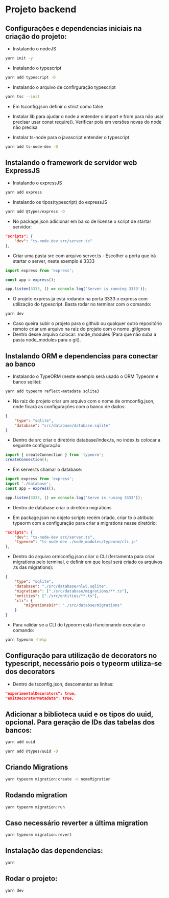 # Projeto backend

## Configurações e dependencias iniciais na criação do projeto:

* Instalando o nodeJS
```bash
yarn init -y
```

* Instalando o typescript
```bash
yarn add typescript -D
```

* Instalando o arquivo de confirguração typescript
```bash
yarn tsc --init
```
* Em tsconfig.json definir o strict como false

* Instalar lib para ajudar o node a entender o import e from para não usar precisar usar const require(). Verificar pois em versões novas do node não precisa

* Instalar ts-node para o javascript entender o typescript
```bash
yarn add ts-node-dev -D
```
## Instalando o framework de servidor web ExpressJS

* Instalando o expressJS
```bash
yarn add express
```

* Instalando os tipos(typescript) do expressJS
```bash
yarn add @types/express -D
```

* No package.json adicionar em baixo de license o script de startar servidor:
```json
"scripts": {
    "dev": "ts-node-dev src/server.ts"
},
```

* Criar uma pasta src com arquivo server.ts - Escolher a porta que irá startar o server, neste exemplo é 3333

```ts
import express from 'express';

const app = express();

app.listen(3333, () => console.log('Server is running 3333'));
```

* O projeto express já está rodando na porta 3333 o express com utilização do typescript. Basta rodar no terminar com o comando:

```bash
yarn dev
```

* Caso queira subir o projeto para o github ou qualquer outro repositório remoto criar um arquivo na raiz do projeto com o nome .gitIgnore 
* Dentro desse arquivo colocar: /node_modules  (Para que não suba a pasta node_modules para o git).

## Instalando ORM e dependencias para conectar ao banco

* Instalando o TypeORM (neste exemplo será usado o ORM Typeorm e banco sqlite):
```bash
yarn add typeorm reflect-metadata sqlite3
```

* Na raiz do projeto criar um arquivo com o nome de ormconfig.json, onde ficará as configurações com o banco de dados:

```json
{
    "type": "sqlite",
    "database": "src/database/database.sqlite"
}
```

* Dentro de src criar o diretório database/index.ts, no index.ts colocar a seguinte configuração:
```ts
import { createConnection } from 'typeorm';
createConnection();
```

* Em server.ts chamar o database:
```ts
import express from 'express';
import './database';
const app = express();

app.listen(3333, () => console.log('Serve is runing 3333'));
```

* Dentro de database criar o diretório migrations

* Em package.json no objeto scripts recém criado, criar tb o atributo typeorm com a configuração para criar a migrations nesse diretório:
```json
"scripts": {
    "dev": "ts-node-dev src/server.ts",
    "typeorm": "ts-node-dev ./node_modules/typeorm/cli.js"
},
```

* Dentro do arquivo ormconfig.json criar o CLI (ferramenta para criar migrations pelo terminal, e definir em que local será criado os arquivos .ts das migrations):
```json
{
    "type": "sqlite",
    "database": "./src/database/nlw5.sqlite",
    "migrations": ["./src/database/migrations/**.ts"],
    "entities": ["./src/entities/**.ts"],
    "cli": {
        "migrationsDir": "./src/databse/migrations"
    }
}
```

* Para validar se a CLI do typeorm está rfuncionando executar o comando:
```bash
yarn typeorm -help
```

## Configuração para utilização de decorators no typescript, necessário pois o typeorm utiliza-se dos decorators

* Dentro de tsconfig.json, descomentar as linhas:
```json
"experimentalDecorators": true,
"emitDecoratorMetadata": true,
```

## Adicionar a biblioteca uuid e os tipos do uuid, opcional. Para geração de IDs das tabelas dos bancos:
```bash
yarn add uuid
```

```bash
yarn add @types/uuid -D
```

## Criando Migrations

```bash
yarn typeorm migration:create -n nomeMigration
```

## Rodando migration

```bash
yarn typeorm migration:run
```

## Caso necessário reverter a última migration

```bash
yarn typeorm migration:revert
```

## Instalação das dependencias:

```bash
yarn
```
## Rodar o projeto:

```bash
yarn dev
```
